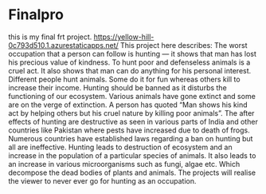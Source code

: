 # Finalpro
this is my final frt project.
https://yellow-hill-0c793d510.1.azurestaticapps.net/
This project here describes:
The worst occupation that a person can follow is hunting — it shows that man has lost his precious value of kindness.
To hunt poor and defenseless animals is a cruel act.
It also shows that man can do anything for his personal interest.
Different people hunt animals. Some do it for fun whereas others kill to increase their income.
Hunting should be banned as it disturbs the functioning of our ecosystem.
Various animals have gone extinct and some are on the verge of extinction.
A person has quoted “Man shows his kind act by helping others but his cruel nature by killing poor animals”.
The after effects of hunting are destructive as seen in various parts of India and other countries like Pakistan where pests have increased due to death of frogs.
Numerous countries have established laws regarding a ban on hunting but all are ineffective.
Hunting leads to destruction of ecosystem and an increase in the population of a particular species of animals.
It also leads to an increase in various microorganisms such as fungi, algae etc.
Which decompose the dead bodies of plants and animals.
The projects will realise the viewer to never ever go for hunting as an occupation.

